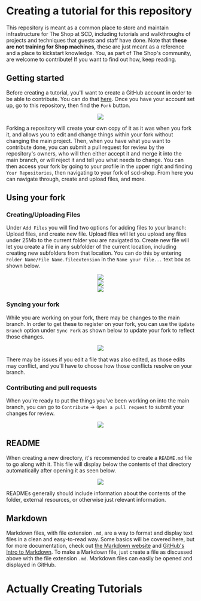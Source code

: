 # Creating a tutorial for this repository
This repository is meant as a common place to store and maintain infrastructure for The Shop at SCD, including tutorials and walkthroughs of projects and techniques that guests and staff have done. Note that **these are not training for Shop machines,** these are just meant as a reference and a place to kickstart knowledge. You, as part of The Shop's community, are welcome to contribute! If you want to find out how, keep reading. 

## Getting started
Before creating a tutorial, you'll want to create a GitHub account in order to be able to contribute. You can do that [here](https://github.com/signup?ref_cta=Sign+up&ref_loc=header+logged+out&ref_page=%2F&source=header-home). Once you have your account set up, go to this repository, then find the `Fork` button. 

<p align="center">
  <img src="https://user-images.githubusercontent.com/63514508/211624124-5d8d7666-6d1a-40ec-be60-4d9291428963.png" />
</p>

Forking a repository will create your own copy of it as it was when you fork it, and allows you to edit and change things within your fork without changing the main project. Then, when you have what you want to contribute done,  you can submit a pull request for review by the repository's owners, who will then either accept it and merge it into the main branch, or will reject it and tell you what needs to change. You can then access your fork by going to your profile in the upper right and finding `Your Repositories`, then navigating to your fork of scd-shop. From here you can navigate through, create and upload files, and more. 

## Using your fork


### Creating/Uploading Files
Under `Add Files` you will find two options for adding files to your branch: Upload files, and create new file. Upload files will let you upload any files under 25Mb to the current folder you are navigated to. Create new file will let you create a file in any subfolder of the current location, including creating new subfolders from that location. You can do this by entering `Folder Name/File Name.fileextension` in the `Name your file...` text box as shown below. 
<p align="center">
  <img src="https://user-images.githubusercontent.com/63514508/211634172-260a1886-7903-4324-a0e3-a1dc25586ffb.png" alttext="Empty text box"/>
  <br>
  <img src="https://user-images.githubusercontent.com/63514508/211634309-74accfc2-53a5-44eb-ac6b-5f6f77fd9de7.png" alttext="Entering the folder name..."/>
  <br>
  <img src="https://user-images.githubusercontent.com/63514508/211634469-cd6b125c-d63e-43d2-a21a-f8801f4174c4.png" alttext="...followed with a / will let it be entered as a folder. Using the name of an existing location path will put it at that location, if it doesn't exist it will create a new path."/>
</p>

### Syncing your fork
While you are working on your fork, there may be changes to the main branch. In order to get these to register on your fork, you can use the `Update Branch` option under `Sync Fork` as shown below to update your fork to reflect those changes. 
<p align="center">
  <img src="https://user-images.githubusercontent.com/63514508/211631273-7c9e3895-af49-47b9-81b0-8fbcc163904a.png" />
</p>

There may be issues if you edit a file that was also edited, as those edits may conflict, and you'll have to choose how those conflicts resolve on your branch.

### Contributing and pull requests
When you're ready to put the things you've been working on into the main branch, you can go to `Contribute` -> `Open a pull request` to submit your changes for review. 

<p align="center">
  <img src="https://user-images.githubusercontent.com/63514508/211632079-1c236bb1-739b-4222-a262-821817662d6e.png" />
</p>

## README
When creating a new directory, it's recommended to create a `README.md` file to go along with it. This file will display below the contents of that directory automatically after opening it as seen below. 

<p align="center">
  <img src="https://user-images.githubusercontent.com/63514508/211636715-b5eede96-d656-4867-96f5-133a25c98e7a.png" />
</p>

READMEs generally should include information about the contents of the folder, external resources, or otherwise just relevant information.

## Markdown
Markdown files, with file extension `.md`, are a way to format and display text files in a clean and easy-to-read way. Some basics will be covered here, but for more documentation, check out [the Markdown website](https://www.markdownguide.org/getting-started/) and [GitHub's Intro to Markdown](https://docs.github.com/en/get-started/writing-on-github/getting-started-with-writing-and-formatting-on-github/basic-writing-and-formatting-syntax). To make a Markdown file, just create a file as discussed above with the file extension `.md`. Markdown files can easily be opened and displayed in GitHub. 

# Actually Creating Tutorials

